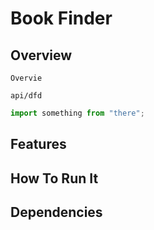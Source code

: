 # Book Finder

## Overview

    Overvie

`api/dfd`

```js
import something from "there";
```

## Features

## How To Run It

## Dependencies
